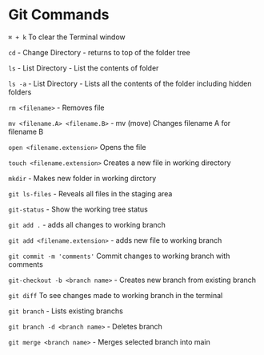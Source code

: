 # Git Commands

`⌘ + k` To clear the Terminal window  

`cd` - Change Directory - returns to top of the folder tree  

`ls` - List Directory - List the contents of folder  

`ls -a` - List Directory - Lists all the contents of the folder including hidden folders  

`rm <filename>` - Removes file  

`mv <filename.A> <filename.B>` - mv (move) Changes filename A for filename B  

`open <filename.extension>` Opens the file

`touch <filename.extension>` Creates a new file in working directory  

`mkdir` - Makes new folder in working dirctory  

`git ls-files` - Reveals all files in the staging area  

`git-status` - Show the working tree status  

`git add .` - adds all changes to working branch  

`git add <filename.extension>` - adds new file to working branch

`git commit -m 'comments'` Commit changes to working branch with comments 

`git-checkout -b <branch name>` - Creates new branch from existing branch  

`git diff` To see changes made to working branch in the terminal

`git branch` - Lists existing branchs

`git branch -d <branch name>` - Deletes branch

`git merge <branch name>` - Merges selected branch into main